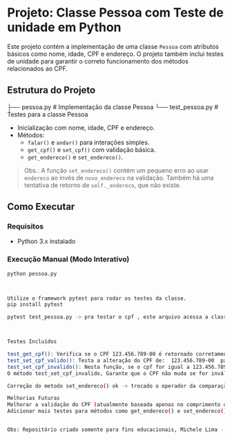 # Projeto: Classe Pessoa com Teste de unidade em Python

Este projeto contém a implementação de uma classe `Pessoa` com atributos básicos como nome, idade, CPF e endereço. O projeto também inclui testes de unidade para garantir o correto funcionamento dos métodos relacionados ao CPF.

## Estrutura do Projeto


├── pessoa.py # Implementação da classe Pessoa
└── test_pessoa.py # Testes para a classe Pessoa


- Inicialização com nome, idade, CPF e endereço.
- Métodos:
  - `falar()` e `andar()` para interações simples.
  - `get_cpf()` e `set_cpf()` com validação básica.
  - `get_endereco()` e `set_endereco()`.

>  Obs.: A função `set_endereco()` contém um pequeno erro ao usar `endereco` ao invés de `novo_endereco` na validação. Também há uma tentativa de retorno de `self._endereco`, que não existe.


## Como Executar

### Requisitos
- Python 3.x instalado

### Execução Manual (Modo Interativo)
```bash
python pessoa.py



Utilize o framework pytest para rodar os testes da classe.
pip install pytest

pytest test_pessoa.py -> pra testar o cpf , este arquivo acessa a classe pessoa para efetivar o teste



Testes Incluídos

test_get_cpf(): Verifica se o CPF 123.456.789-00 é retornado corretamente.
test_set_cpf_valido(): Testa a alteração do CPF de:  123.456.789-00  para: 987.654.321-00 com um valor válido.
test_set_cpf_invalido(): Nesta função, se o cpf for igual a 123.456.789-00, irá retornar que está inválido, caso contrário for informado o nome cpf na instancia do objeto está correto.
O método test_set_cpf_invalido, Garante que o CPF não muda se for inválido, caso contrário sim. No resultado do teste com pytest, se ficar verde passou, se ficar vermelho é falha.

Correção do metodo set_endereco() ok -> trocado o operador da comparação da Quantidade de string do endereço para <= 200

Melhorias Futuras
Melhorar a validação do CPF (atualmente baseada apenas no comprimento da string).
Adicionar mais testes para métodos como get_endereco() e set_endereco().


Obs: Repositório criado somente para fins educacionais, Michele Lima - 2025.
